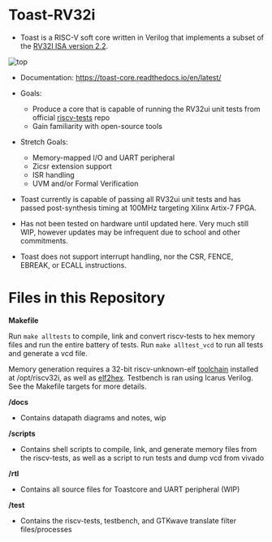 # Toast-RV32i

- Toast is a RISC-V soft core written in Verilog that implements a subset of the [RV32I ISA version 2.2](https://riscv.org/wp-content/uploads/2017/05/riscv-spec-v2.2.pdf).

![top](https://github.com/georgeyhere/Toast-RV32i/blob/main/docs/images/toast_top.jpg)

- Documentation: https://toast-core.readthedocs.io/en/latest/

- Goals: 

     - Produce a core that is capable of running the RV32ui unit tests from official [riscv-tests](https://github.com/riscv/riscv-tests) repo
     - Gain familiarity with open-source tools 

- Stretch Goals:
     - Memory-mapped I/O and UART peripheral
     - Zicsr extension support
     - ISR handling
     - UVM and/or Formal Verification

- Toast currently is capable of passing all RV32ui unit tests and has passed post-synthesis timing at 100MHz targeting Xilinx Artix-7 FPGA.

- Has not been tested on hardware until updated here. Very much still WIP, however updates may be infrequent due to school and other commitments.

  
- Toast does not support interrupt handling, nor the CSR, FENCE, EBREAK, or ECALL instructions.

<h1> Files in this Repository </h1>

__Makefile__

Run ```make alltests``` to compile, link and convert riscv-tests to hex memory files and run the entire battery of tests. 
Run ```make alltest_vcd``` to run all tests and generate a vcd file.

Memory generation requires a 32-bit riscv-unknown-elf [toolchain](https://github.com/cliffordwolf/picorv32#building-a-pure-rv32i-toolchain) installed at /opt/riscv32i, as well as [elf2hex](https://github.com/sifive/elf2hex). Testbench is ran using Icarus Verilog. See the Makefile targets for more details.

__/docs__
- Contains datapath diagrams and notes, wip

__/scripts__
- Contains shell scripts to compile, link, and generate memory files from the riscv-tests, as well as a script to run tests and dump vcd from vivado

__/rtl__
- Contains all source files for Toastcore and UART peripheral (WIP)

__/test__
- Contains the riscv-tests, testbench, and GTKwave translate filter files/processes






